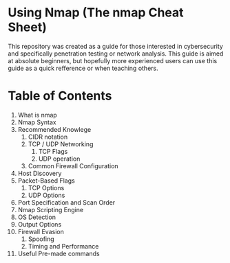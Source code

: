 # Using Nmap (The nmap Cheat Sheet)
This repository was created as a guide for those interested in cybersecurity and specifically penetration testing or network analysis. This guide is aimed at absolute beginners, but hopefully more experienced users can use this guide as a quick refference or when teaching others. 

# Table of Contents
1. What is nmap
1. Nmap Syntax
1. Recommended Knowlege
    1. CIDR notation
    1. TCP / UDP Networking
        1. TCP Flags
        2. UDP operation
    1. Common Firewall Configuration
1. Host Discovery
1. Packet-Based Flags
    1. TCP Options
    1. UDP Options
1. Port Specification and Scan Order
1. Nmap Scripting Engine
1. OS Detection
1. Output Options
1. Firewall Evasion
    1. Spoofing
    1. Timing and Performance
1. Useful Pre-made commands
